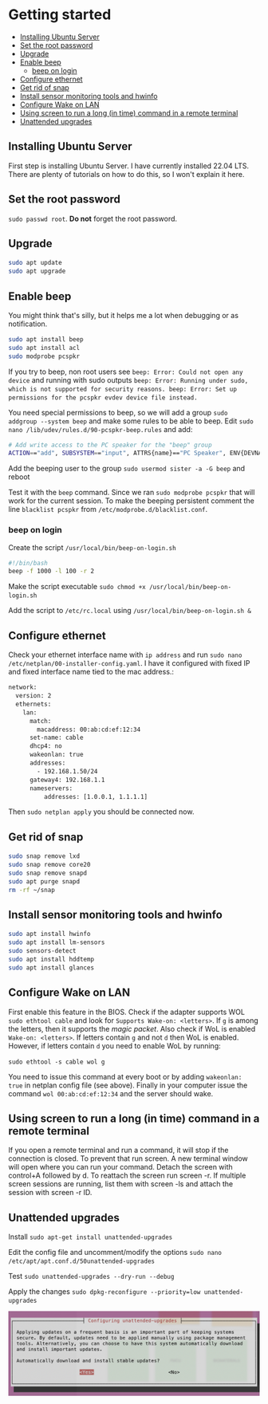 # Getting started

<!-- vim-markdown-toc GFM -->

- [Installing Ubuntu Server](#installing-ubuntu-server)
- [Set the root password](#set-the-root-password)
- [Upgrade](#upgrade)
- [Enable beep](#enable-beep)
  - [beep on login](#beep-on-login)
- [Configure ethernet](#configure-ethernet)
- [Get rid of snap](#get-rid-of-snap)
- [Install sensor monitoring tools and hwinfo](#install-sensor-monitoring-tools-and-hwinfo)
- [Configure Wake on LAN](#configure-wake-on-lan)
- [Using screen to run a long (in time) command in a remote terminal](#using-screen-to-run-a-long-in-time-command-in-a-remote-terminal)
- [Unattended upgrades](#unattended-upgrades)

<!-- vim-markdown-toc -->

## Installing Ubuntu Server

First step is installing Ubuntu Server. I have currently installed 22.04 LTS. There are plenty of tutorials on how to do this, so I won't explain it here.

## Set the root password

`sudo passwd root`. **Do not** forget the root password.

## Upgrade

```bash
sudo apt update
sudo apt upgrade
```
## Enable beep

You might think that's silly, but it helps me a lot when debugging or as notification.

```bash
sudo apt install beep
sudo apt install acl
sudo modprobe pcspkr
```
If you try to beep, non root users see `beep: Error: Could not open any device` and running with sudo outputs `beep: Error: Running under sudo, which is not supported for security reasons. beep: Error: Set up permissions for the pcspkr evdev device file instead.`

You need special permissions to beep, so we will add a group `sudo addgroup --system beep` and make some rules to be able to beep. Edit `sudo nano /lib/udev/rules.d/90-pcspkr-beep.rules` and add:

```bash
# Add write access to the PC speaker for the "beep" group
ACTION=="add", SUBSYSTEM=="input", ATTRS{name}=="PC Speaker", ENV{DEVNAME}!="", RUN+="/usr/bin/setfacl -m g:beep:w '$env{DEVNAME}'"
```

Add the beeping user to the group `sudo usermod sister -a -G beep` and reboot

Test it with the `beep` command. Since we ran `sudo modprobe pcspkr` that will work for the current session. To make the beeping persistent comment the line `blacklist pcspkr` from `/etc/modprobe.d/blacklist.conf`. 

### beep on login
Create the script `/usr/local/bin/beep-on-login.sh`

```bash
#!/bin/bash
beep -f 1000 -l 100 -r 2
```

Make the script executable `sudo chmod +x /usr/local/bin/beep-on-login.sh`

Add the script to `/etc/rc.local` using `/usr/local/bin/beep-on-login.sh &`

## Configure ethernet

Check your ethernet interface name with `ip address` and run `sudo nano /etc/netplan/00-installer-config.yaml`. I have it configured with fixed IP and fixed interface name tied to the mac address.:

```bash
network:
  version: 2
  ethernets:
    lan:
      match:
        macaddress: 00:ab:cd:ef:12:34
      set-name: cable
      dhcp4: no
      wakeonlan: true
      addresses:
        - 192.168.1.50/24
      gateway4: 192.168.1.1
      nameservers:
          addresses: [1.0.0.1, 1.1.1.1]
```

Then `sudo netplan apply` you should be connected now.


## Get rid of snap

```bash
sudo snap remove lxd
sudo snap remove core20
sudo snap remove snapd
sudo apt purge snapd
rm -rf ~/snap
```

## Install sensor monitoring tools and hwinfo

```bash
sudo apt install hwinfo
sudo apt install lm-sensors
sudo sensors-detect
sudo apt install hddtemp
sudo apt install glances
```

## Configure Wake on LAN

First enable this feature in the BIOS. Check if the adapter supports WOL `sudo ethtool cable` and look for `Supports Wake-on: <letters>`. If `g` is among the letters, then it supports the *magic packet*. Also check if WoL is enabled `Wake-on: <letters>`. If letters contain `g` and not `d` then WoL is enabled. However, if letters contain `d` you need to enable WoL by running:

`sudo ethtool -s cable wol g`

You need to issue this command at every boot or by adding `wakeonlan: true` in netplan config file (see above). Finally in your computer issue the command `wol 00:ab:cd:ef:12:34` and the server should wake.

## Using screen to run a long (in time) command in a remote terminal

If you open a remote terminal and run a command, it will stop if the connection is closed. To prevent that run screen. A new terminal window will open where you can run your command. Detach the screen with control+A followed by d. To reattach the screen run screen -r. If multiple screen sessions are running, list them with screen -ls and attach the session with screen -r ID.

## Unattended upgrades

Install `sudo apt-get install unattended-upgrades`

Edit the config file and uncomment/modify the options `sudo nano /etc/apt/apt.conf.d/50unattended-upgrades`

Test `sudo unattended-upgrades --dry-run --debug`

Apply the changes `sudo dpkg-reconfigure --priority=low unattended-upgrades`

![](../img/unattended.png)